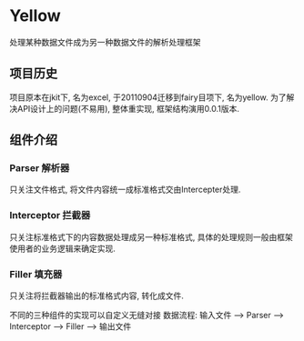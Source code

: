 Yellow
==========

处理某种数据文件成为另一种数据文件的解析处理框架

项目历史
----------
项目原本在jkit下, 名为excel, 于20110904迁移到fairy目项下, 名为yellow.
为了解决API设计上的问题(不易用), 整体重实现, 框架结构演用0.0.1版本.


组件介绍
----------
### Parser 解析器
只关注文件格式, 将文件内容统一成标准格式交由Intercepter处理.

### Interceptor 拦截器
只关注标准格式下的内容数据处理成另一种标准格式, 具体的处理规则一般由框架使用者的业务逻辑来确定实现.
	
### Filler 填充器
只关注将拦截器输出的标准格式内容, 转化成文件.

不同的三种组件的实现可以自定义无缝对接
数据流程: 输入文件 --> Parser --> Interceptor --> Filler --> 输出文件